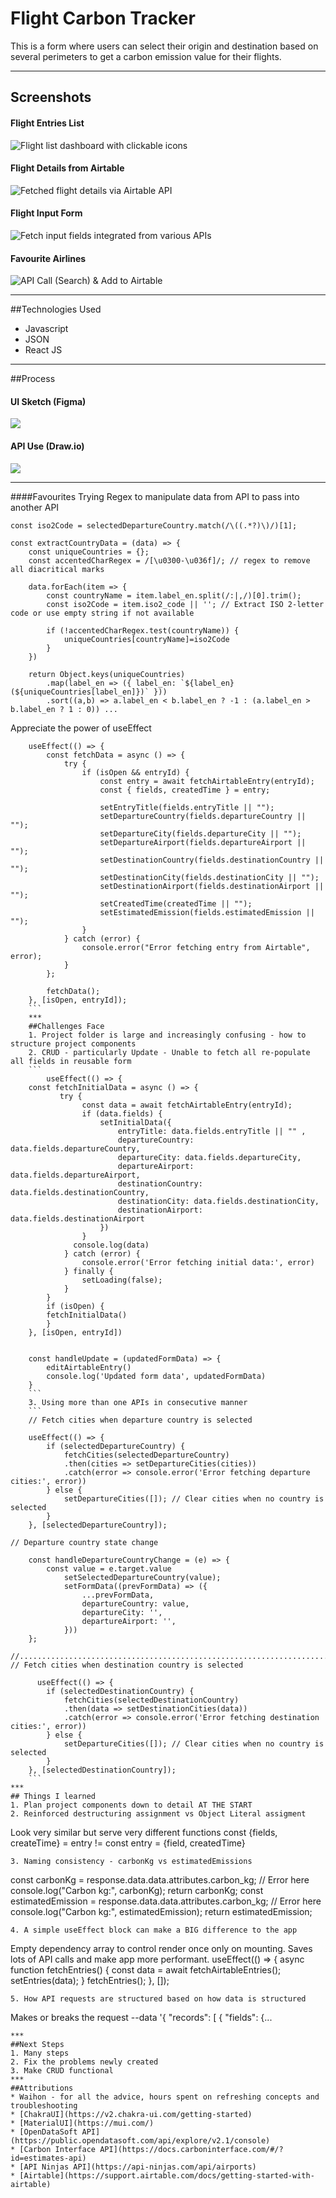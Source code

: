 # Flight Carbon Tracker

This is a form where users can select their origin and destination based on several perimeters to get a carbon emission value for their flights. 

***

## Screenshots
#### Flight Entries List
![Flight list dashboard with clickable icons](src/assets/for_readme/01-Flight-entries-list.png)
#### Flight Details from Airtable
![Fetched flight details via Airtable API](src/assets/for_readme/02-Flight-details-fetched.png)
#### Flight Input Form
![Fetch input fields integrated from various APIs](src/assets/for_readme/03-Flight-form.png)
#### Favourite Airlines
![API Call (Search) & Add to Airtable](src/assets/for_readme/04-airline-api-search.png) 

***
##Technologies Used
* Javascript
* JSON 
* React JS 

***
##Process
#### UI Sketch (Figma)
<img src="src/assets/for_readme/01-Process.png">

#### API Use (Draw.io)
<img src="src/assets/for_readme/02-Process.png">

***
####Favourites
Trying Regex to manipulate data from API to pass into another API
```
const iso2Code = selectedDepartureCountry.match(/\((.*?)\)/)[1];
```
```
const extractCountryData = (data) => {
    const uniqueCountries = {}; 
    const accentedCharRegex = /[\u0300-\u036f]/; // regex to remove all diacritical marks 

    data.forEach(item => {
        const countryName = item.label_en.split(/:|,/)[0].trim(); 
        const iso2Code = item.iso2_code || ''; // Extract ISO 2-letter code or use empty string if not available

        if (!accentedCharRegex.test(countryName)) {
            uniqueCountries[countryName]=iso2Code
        }
    })

    return Object.keys(uniqueCountries)
        .map(label_en => ({ label_en: `${label_en} (${uniqueCountries[label_en]})` }))
        .sort((a,b) => a.label_en < b.label_en ? -1 : (a.label_en > b.label_en ? 1 : 0)) ...
```
Appreciate the power of useEffect 
```
    useEffect(() => {
        const fetchData = async () => {
            try {
                if (isOpen && entryId) {
                    const entry = await fetchAirtableEntry(entryId);
                    const { fields, createdTime } = entry;

                    setEntryTitle(fields.entryTitle || "");
                    setDepartureCountry(fields.departureCountry || "");
                    setDepartureCity(fields.departureCity || "");
                    setDepartureAirport(fields.departureAirport || "");
                    setDestinationCountry(fields.destinationCountry || "");
                    setDestinationCity(fields.destinationCity || "");
                    setDestinationAirport(fields.destinationAirport || "");
                    setCreatedTime(createdTime || "");
                    setEstimatedEmission(fields.estimatedEmission || "");
                }
            } catch (error) {
                console.error("Error fetching entry from Airtable", error);
            }
        };

        fetchData();
    }, [isOpen, entryId]);
    ```
    ***
    ##Challenges Face 
    1. Project folder is large and increasingly confusing - how to structure project components
    2. CRUD - particularly Update - Unable to fetch all re-populate all fields in reusable form
    ```
        useEffect(() => {
    const fetchInitialData = async () => {
           try {
                const data = await fetchAirtableEntry(entryId);
                if (data.fields) {
                    setInitialData({
                        entryTitle: data.fields.entryTitle || "" , 
                        departureCountry: data.fields.departureCountry, 
                        departureCity: data.fields.departureCity, 
                        departureAirport: data.fields.departureAirport,
                        destinationCountry: data.fields.destinationCountry, 
                        destinationCity: data.fields.destinationCity, 
                        destinationAirport: data.fields.destinationAirport
                    })
                }
              console.log(data)  
            } catch (error) {
                console.error('Error fetching initial data:', error)
            } finally {
                setLoading(false); 
            }
        }
        if (isOpen) {
        fetchInitialData()
        } 
    }, [isOpen, entryId])


    const handleUpdate = (updatedFormData) => {
        editAirtableEntry() 
        console.log('Updated form data', updatedFormData)
    }
    ```
    3. Using more than one APIs in consecutive manner
    ```
    // Fetch cities when departure country is selected

    useEffect(() => {
        if (selectedDepartureCountry) {
            fetchCities(selectedDepartureCountry)
            .then(cities => setDepartureCities(cities))
            .catch(error => console.error('Error fetching departure cities:', error))
        } else {
            setDepartureCities([]); // Clear cities when no country is selected
        }
    }, [selectedDepartureCountry]);
    
// Departure country state change

    const handleDepartureCountryChange = (e) => {
        const value = e.target.value
            setSelectedDepartureCountry(value);
            setFormData((prevFormData) => ({
                ...prevFormData,
                departureCountry: value,
                departureCity: '',
                departureAirport: '', 
            }))
    };

//.......................................................................
// Fetch cities when destination country is selected

      useEffect(() => {
        if (selectedDestinationCountry) {
            fetchCities(selectedDestinationCountry)
            .then(data => setDestinationCities(data))
            .catch(error => console.error('Error fetching destination cities:', error))
        } else {
            setDepartureCities([]); // Clear cities when no country is selected
        }
    }, [selectedDestinationCountry]);
    ```
***
## Things I learned 
1. Plan project components down to detail AT THE START
2. Reinforced destructuring assignment vs Object Literal assigment
```
Look very similar but serve very different functions
const {fields, createTime} = entry
!=
const entry = {field, createdTime}
```
3. Naming consistency - carbonKg vs estimatedEmissions
```
const carbonKg = response.data.data.attributes.carbon_kg; // Error here 
console.log("Carbon kg:", carbonKg);
return carbonKg;
const estimatedEmission = response.data.data.attributes.carbon_kg; // Error here 
console.log("Carbon kg:", estimatedEmission);
return estimatedEmission;
```
4. A simple useEffect block can make a BIG difference to the app
```
Empty dependency array to control render once only on mounting. 
Saves lots of API calls and make app more performant. 
useEffect(() => {
    async function fetchEntries() {
        const data = await fetchAirtableEntries();
        setEntries(data);
    }
    fetchEntries();
}, []);
```
5. How API requests are structured based on how data is structured
```
Makes or breaks the request
--data '{
    "records": [
      {
        "fields": {...
```
***
##Next Steps
1. Many steps
2. Fix the problems newly created 
3. Make CRUD functional
***
##Attributions
* Waihon - for all the advice, hours spent on refreshing concepts and troubleshooting
* [ChakraUI](https://v2.chakra-ui.com/getting-started) 
* [MaterialUI](https://mui.com/)
* [OpenDataSoft API](https://public.opendatasoft.com/api/explore/v2.1/console)
* [Carbon Interface API](https://docs.carboninterface.com/#/?id=estimates-api)
* [API Ninjas API](https://api-ninjas.com/api/airports)
* [Airtable](https://support.airtable.com/docs/getting-started-with-airtable)
